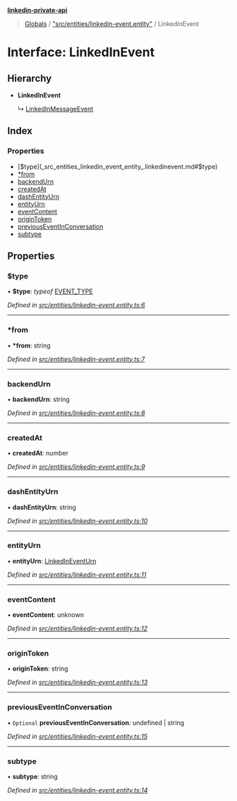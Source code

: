 **[linkedin-private-api](../README.md)**

> [Globals](../globals.md) / ["src/entities/linkedin-event.entity"](../modules/_src_entities_linkedin_event_entity_.md) / LinkedInEvent

# Interface: LinkedInEvent

## Hierarchy

- **LinkedInEvent**

  ↳ [LinkedInMessageEvent](_src_entities_linkedin_message_event_entity_.linkedinmessageevent.md)

## Index

### Properties

- [$type](_src_entities_linkedin_event_entity_.linkedinevent.md#$type)
- [\*from](_src_entities_linkedin_event_entity_.linkedinevent.md#*from)
- [backendUrn](_src_entities_linkedin_event_entity_.linkedinevent.md#backendurn)
- [createdAt](_src_entities_linkedin_event_entity_.linkedinevent.md#createdat)
- [dashEntityUrn](_src_entities_linkedin_event_entity_.linkedinevent.md#dashentityurn)
- [entityUrn](_src_entities_linkedin_event_entity_.linkedinevent.md#entityurn)
- [eventContent](_src_entities_linkedin_event_entity_.linkedinevent.md#eventcontent)
- [originToken](_src_entities_linkedin_event_entity_.linkedinevent.md#origintoken)
- [previousEventInConversation](_src_entities_linkedin_event_entity_.linkedinevent.md#previouseventinconversation)
- [subtype](_src_entities_linkedin_event_entity_.linkedinevent.md#subtype)

## Properties

### $type

• **$type**: _typeof_ [EVENT_TYPE](../modules/_src_entities_linkedin_event_entity_.md#event_type)

_Defined in [src/entities/linkedin-event.entity.ts:6](https://github.com/eilonmore/linkedin-private-api/blob/84c9c15/src/entities/linkedin-event.entity.ts#L6)_

---

### \*from

• **\*from**: string

_Defined in [src/entities/linkedin-event.entity.ts:7](https://github.com/eilonmore/linkedin-private-api/blob/84c9c15/src/entities/linkedin-event.entity.ts#L7)_

---

### backendUrn

• **backendUrn**: string

_Defined in [src/entities/linkedin-event.entity.ts:8](https://github.com/eilonmore/linkedin-private-api/blob/84c9c15/src/entities/linkedin-event.entity.ts#L8)_

---

### createdAt

• **createdAt**: number

_Defined in [src/entities/linkedin-event.entity.ts:9](https://github.com/eilonmore/linkedin-private-api/blob/84c9c15/src/entities/linkedin-event.entity.ts#L9)_

---

### dashEntityUrn

• **dashEntityUrn**: string

_Defined in [src/entities/linkedin-event.entity.ts:10](https://github.com/eilonmore/linkedin-private-api/blob/84c9c15/src/entities/linkedin-event.entity.ts#L10)_

---

### entityUrn

• **entityUrn**: [LinkedInEventUrn](../modules/_src_entities_linkedin_event_entity_.md#linkedineventurn)

_Defined in [src/entities/linkedin-event.entity.ts:11](https://github.com/eilonmore/linkedin-private-api/blob/84c9c15/src/entities/linkedin-event.entity.ts#L11)_

---

### eventContent

• **eventContent**: unknown

_Defined in [src/entities/linkedin-event.entity.ts:12](https://github.com/eilonmore/linkedin-private-api/blob/84c9c15/src/entities/linkedin-event.entity.ts#L12)_

---

### originToken

• **originToken**: string

_Defined in [src/entities/linkedin-event.entity.ts:13](https://github.com/eilonmore/linkedin-private-api/blob/84c9c15/src/entities/linkedin-event.entity.ts#L13)_

---

### previousEventInConversation

• `Optional` **previousEventInConversation**: undefined \| string

_Defined in [src/entities/linkedin-event.entity.ts:15](https://github.com/eilonmore/linkedin-private-api/blob/84c9c15/src/entities/linkedin-event.entity.ts#L15)_

---

### subtype

• **subtype**: string

_Defined in [src/entities/linkedin-event.entity.ts:14](https://github.com/eilonmore/linkedin-private-api/blob/84c9c15/src/entities/linkedin-event.entity.ts#L14)_
